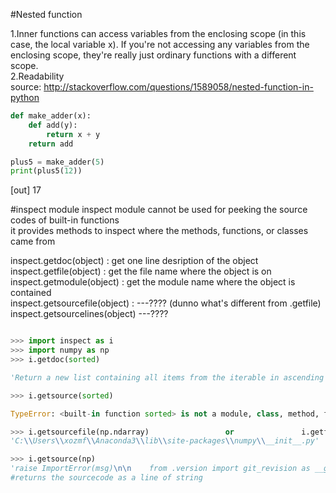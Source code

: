#Nested function

1.Inner functions can access variables from the enclosing scope (in this case, the local variable x). If you're not accessing any variables from the enclosing scope, they're really just ordinary functions with a different scope.  
2.Readability   
source: http://stackoverflow.com/questions/1589058/nested-function-in-python


```python
def make_adder(x):
    def add(y):
        return x + y
    return add

plus5 = make_adder(5)
print(plus5(12))  
```
[out] 17


#inspect module
inspect module cannot be used for peeking the source codes of built-in functions  
it provides methods to inspect where the methods, functions, or classes came from 
  
inspect.getdoc(object) : get one line desription of the object  
inspect.getfile(object) : get the file name where the object is on  
inspect.getmodule(object) : get the module name where the object is contained  
inspect.getsourcefile(object) : ---???? (dunno what's different from .getfile)  
inspect.getsourcelines(object) ---????   


```python

>>> import inspect as i
>>> import numpy as np
>>> i.getdoc(sorted)

'Return a new list containing all items from the iterable in ascending order.\n\nA custom key function can be supplied to customise the sort order, and the\nreverse flag can be set to request the result in descending order.'

>>> i.getsource(sorted)

TypeError: <built-in function sorted> is not a module, class, method, function, traceback, frame, or code object

>>> i.getsourcefile(np.ndarray)                 or               i.getfile(np.ndarray)
'C:\\Users\\xozmf\\Anaconda3\\lib\\site-packages\\numpy\\__init__.py'

>>> i.getsource(np)
'raise ImportError(msg)\n\n    from .version import git_revision as __git_revision__\n    from .version import version as __version__\n\n    from ._import_tools import PackageLoader\n\n    def pkgload(*packages, **options):\n        loader = PackageLoader(infunc=True)\n        return loader(*packages, **options)\n\n    from . import add_newdocs\n    __all__ = [\'add_newdocs\',\n               \'ModuleDeprecationWarning\',\n               \'VisibleDeprecationWarning\']\n\n    pkgload.__doc__ = PackageLoader.__call__.__doc__\n\n    # We don\'t actually use this ourselves anymore, but I\'m not 100% sure that\n    # no-one else in the world is using it (though I hope not)\n    from .testing import Tester\n    test = testing.nosetester._numpy_tester().test\n    bench = testing.nosetester._numpy_tester().bench\n\n    from . import core\n    from .core import *\n    from . import compat\n    from . import lib\n    from .lib import *\n    from . import linalg\n    from . import fft\n    from . import polynomial\n    from . import random\n    from . import ctypeslib\n    from . import ma\n    from . import matrixlib as _mat\n    from .matrixlib import *\n    from .compat import long\n\n    # Make these accessible from numpy name-space\n    # but not imported in from numpy import *\n    if sys.version_info[0] >= 3:\n        from builtins import bool, int, float, complex, object, str\n        unicode = str\n    else:\n        from __builtin__ import bool, int, float, complex, object, unicode, str\n\n    from .core import round, abs, max, min\n\n    __all__.extend([\'__version__\', \'pkgload\', \'PackageLoader\',\n               \'show_config\'])\n    __all__.extend(core.__all__)\n    __all__.extend(_mat.__all__)\n    __all__.extend(lib.__all__)\n    __all__.extend([\'linalg\', \'fft\', \'random\', \'ctypeslib\', \'ma\'])\n\n\n    # Filter annoying Cython warnings that serve no good purpose.\n    warnings.filterwarnings("ignore", message="numpy.dtype size changed")\n    warnings.filterwarnings("ignore", message="numpy.ufunc size changed")\n    warnings.filterwarnings("ignore", message="numpy.ndarray size changed")\n\n    # oldnumeric and numarray were removed in 1.9. In case some packages import\n    # but do not use them, we define them here for backward compatibility.\n    oldnumeric = \'removed\'\n    numarray = \'removed\'\n# \n__mkl_version__ = \'11.3.3\' \n'
#returns the sourcecode as a line of string
```

